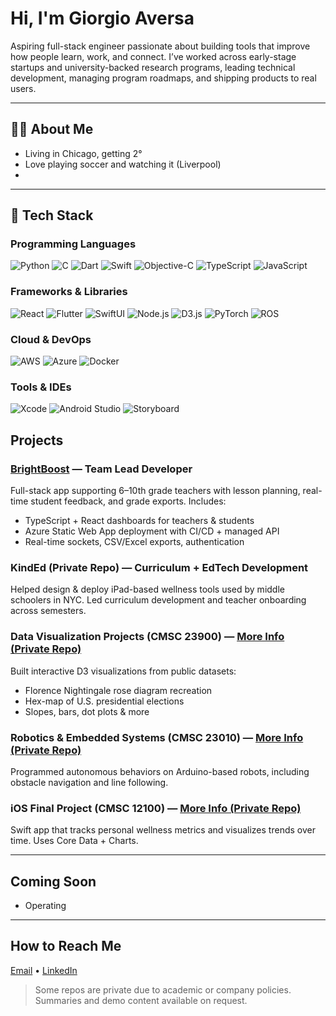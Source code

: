 # Hi, I'm Giorgio Aversa

Aspiring full-stack engineer passionate about building tools that improve how people learn, work, and connect. I’ve worked across early-stage startups and university-backed research programs, leading technical development, managing program roadmaps, and shipping products to real users.

---

## 🧑‍💻 About Me

- Living in Chicago, getting 2°
- Love playing soccer and watching it (Liverpool)
- 

---

## 🥞 Tech Stack

### Programming Languages  
![Python](https://img.shields.io/badge/Python-3670A0?style=for-the-badge&logo=python&logoColor=white)
![C](https://img.shields.io/badge/C-00599C?style=for-the-badge&logo=c&logoColor=white)
![Dart](https://img.shields.io/badge/Dart-0175C2?style=for-the-badge&logo=dart&logoColor=white)
![Swift](https://img.shields.io/badge/Swift-FA7343?style=for-the-badge&logo=swift&logoColor=white)
![Objective-C](https://img.shields.io/badge/Objective--C-438EFF?style=for-the-badge&logo=c&logoColor=white)
![TypeScript](https://img.shields.io/badge/TypeScript-3178C6?style=for-the-badge&logo=typescript&logoColor=white)
![JavaScript](https://img.shields.io/badge/JavaScript-F7DF1E?style=for-the-badge&logo=javascript&logoColor=black)

### Frameworks & Libraries  
![React](https://img.shields.io/badge/React-20232A?style=for-the-badge&logo=react&logoColor=61DAFB)
![Flutter](https://img.shields.io/badge/Flutter-02569B?style=for-the-badge&logo=flutter&logoColor=white)
![SwiftUI](https://img.shields.io/badge/SwiftUI-FA7343?style=for-the-badge&logo=swift&logoColor=white)
![Node.js](https://img.shields.io/badge/Node.js-339933?style=for-the-badge&logo=nodedotjs&logoColor=white)
![D3.js](https://img.shields.io/badge/D3.js-F9A03C?style=for-the-badge&logo=d3.js&logoColor=black)
![PyTorch](https://img.shields.io/badge/PyTorch-EE4C2C?style=for-the-badge&logo=pytorch&logoColor=white)
![ROS](https://img.shields.io/badge/ROS-22314E?style=for-the-badge&logo=ros&logoColor=white)

### Cloud & DevOps  
![AWS](https://img.shields.io/badge/AWS-232F3E?style=for-the-badge&logo=amazonaws&logoColor=white)
![Azure](https://img.shields.io/badge/Azure-0078D4?style=for-the-badge&logo=microsoftazure&logoColor=white)
![Docker](https://img.shields.io/badge/Docker-2496ED?style=for-the-badge&logo=docker&logoColor=white)

### Tools & IDEs  
![Xcode](https://img.shields.io/badge/Xcode-147EFB?style=for-the-badge&logo=xcode&logoColor=white)
![Android Studio](https://img.shields.io/badge/Android%20Studio-3DDC84?style=for-the-badge&logo=androidstudio&logoColor=white)
![Storyboard](https://img.shields.io/badge/Storyboard-FA7343?style=for-the-badge&logo=apple&logoColor=white)


## Projects

### [BrightBoost](https://github.com/Bright-Bots-Initiative/brightboost) — Team Lead Developer  
Full-stack app supporting 6–10th grade teachers with lesson planning, real-time student feedback, and grade exports. Includes:
- TypeScript + React dashboards for teachers & students  
- Azure Static Web App deployment with CI/CD + managed API  
- Real-time sockets, CSV/Excel exports, authentication  

### KindEd (Private Repo) — Curriculum + EdTech Development  
Helped design & deploy iPad-based wellness tools used by middle schoolers in NYC. Led curriculum development and teacher onboarding across semesters.

### Data Visualization Projects (CMSC 23900) — [More Info (Private Repo)]()  
Built interactive D3 visualizations from public datasets:
- Florence Nightingale rose diagram recreation  
- Hex-map of U.S. presidential elections  
- Slopes, bars, dot plots & more  

### Robotics & Embedded Systems (CMSC 23010) — [More Info (Private Repo)]()  
Programmed autonomous behaviors on Arduino-based robots, including obstacle navigation and line following.

### iOS Final Project (CMSC 12100) — [More Info (Private Repo)]()  
Swift app that tracks personal wellness metrics and visualizes trends over time. Uses Core Data + Charts.

---

## Coming Soon

- Operating 

---

## How to Reach Me

[Email](mailto:giorgioaversa3@gmail.com) • [LinkedIn](https://www.linkedin.com/in/giorgio-aversa-669661287)

> Some repos are private due to academic or company policies. Summaries and demo content available on request.

